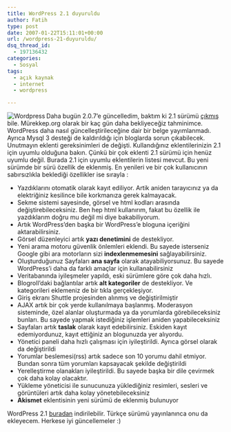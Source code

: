 ```yaml
---
title: WordPress 2.1 duyuruldu
author: Fatih
type: post
date: 2007-01-22T15:11:01+00:00
url: /wordpress-21-duyuruldu/
dsq_thread_id:
  - 197136432
categories:
  - Sosyal
tags:
  - açık kaynak
  - internet
  - wordpress

---
```

<img align="left" alt="Wordpress" src="https://www.murekkep.org/wp-content/uploads/2007/01/dandy-pink.png" />Daha bugün 2.0.7&#8217;e güncelledim, baktım ki 2.1 sürümü <a target="_blank" href="https://wordpress.org/development/2007/01/ella-21/">çıkmış</a> bile. Mürekkep.org olarak bir kaç gün daha bekliyeceğiz tahminimce. WordPress daha nasıl güncelleştirileceğine dair bir belge yayımlanmadı. Ayrıca Mysql 3 desteği de kaldırıldığı için bloglarda sorun çıkabilecek. Unutmayın eklenti gereksinimleri de değişti. Kullandığınız eklentilerinizin 2.1 için uyumlu olduğuna bakın. Çünkü bir çok eklenti 2.1 sürümü için henüz uyumlu değil. Burada 2.1 için uyumlu eklentilerin listesi mevcut. Bu yeni sürümde bir sürü özellik de eklenmiş. En yenileri ve bir çok kullanıcının sabırsızlıkla beklediği özellikler ise sırayla :

<!--more-->

  * Yazdıklarını otomatik olarak kayıt ediliyor. Artik aniden tarayıcınız ya da elektriğiniz kesilince bile korkmanıza gerek kalmayacak.
  * Sekme sistemi sayesinde, görsel ve html kodları arasında değiştirebileceksiniz. Ben hep html kullanırım, fakat bu özellik ile yazdıklarım doğru mu değil mi diye bakabiliyorum.
  * Artık WordPress&#8217;den başka bir WordPress&#8217;e bloguna içeriğini aktarabilirsiniz.
  * Görsel düzenleyici artık **yazı denetimini** de destekliyor.
  * Yeni arama motoru güvenlik önlemleri eklendi. Bu sayede isterseniz Google gibi ara motorların sizi **indexlenmemesini** sağlayabilirsiniz.
  * Oluşturduğunuz Sayfaları **ana sayfa** olarak atayabiliyorsunuz. Bu sayede WordPress&#8217;i daha da farklı amaçlar için kullanabilirsiniz
  * Veritabanında iyileşmeler yapıldı, eski sürümlere göre çok daha hızlı.
  * Blogroll&#8217;daki bağlantılar artık **alt kategoriler** de destekliyor. Ve kategorileri eklemeniz de bir tıkla gerçekleşiyor.
  * Giriş ekranı Shuttle projesinden alınmış ve değiştirilmiştir
  * AJAX artık bir çok yerde kullanılmaya başlanmış. Moderasyon sisteminde, özel alanlar oluşturmada ya da yorumlarda görebileceksiniz bunları. Bu sayede yapmak istediğiniz işlemleri aniden yapabileceksiniz
  * Sayfaları artık **taslak** olarak kayıt edebilirsiniz. Eskiden kayıt edemiyordunuz, kayıt ettiğiniz an blogunuzda yer alıyordu.
  * Yönetici paneli daha hızlı çalışması için iyileştirildi. Ayrıca görsel olarak da değiştirildi
  * Yorumlar beslemesi(rss) artık sadece son 10 yorumu dahil etmiyor. Bundan sonra tüm yorumları kapsayacak şekilde değiştirildi
  * Yerelleştirme olanakları iyileştirildi. Bu sayede başka bir dile çevirmek çok daha kolay olacaktır.
  * Yükleme yöneticisi ile sunucunuza yüklediğiniz resimleri, sesleri ve görüntüleri artık daha kolay yönetebileceksiniz
  * **Akismet** eklentisinin yeni sürümü de eklenmiş bulunuyor

WordPress 2.1 <a target="_blank" href="https://wordpress.org/download/">buradan</a> indirilebilir. Türkçe sürümü yayınlanınca onu da ekleyecem. Herkese iyi güncellemeler :)